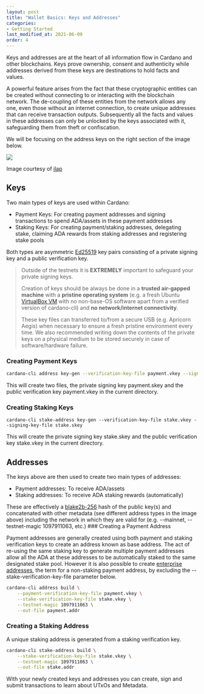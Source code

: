```yaml
---
layout: post
title: "Wallet Basics: Keys and Addresses"
categories:
- Getting Started
last_modified_at: 2021-06-09
order: 4
---
```


Keys and addresses are at the heart of all information flow in Cardano
and other blockchains. Keys prove ownership, consent and authenticity
while addresses derived from these keys are destinations to hold facts
and values.

A powerful feature arises from the fact that these cryptographic
entities can be created without connecting to or interacting with the
blockchain network. The de-coupling of these entities from the network
allows any one, even those without an internet connection, to create
unique addresses that can receive transaction outputs. Subsequently all
the facts and values in these addresses can only be unlocked by the keys
associated with it, safeguarding them from theft or confiscation.

We will be focusing on the address keys on the right section of the
image below.

![](https://github.com/ilap/ShelleyStuffs/raw/master/images/ShelleyKeyAndAddresses.png)

Image courtesy of [ilap](https://github.com/ilap)

## Keys

Two main types of keys are used within Cardano:

- Payment Keys: For creating payment addresses and signing transactions
  to spend ADA/assets in these payment addresses
- Staking Keys: For creating payment/staking addresses, delegating
  stake, claiming ADA rewards from staking addresses and registering
  stake pools

Both types are asymmetric
[Ed25519](https://en.wikipedia.org/wiki/EdDSA#Ed25519) key pairs
consisting of a private signing key and a public verification key.

<blockquote class="media notice notice-danger"><i class="icon_ribbon_alt"></i><div markdown="1">

Outside of the testnets it is **EXTREMELY** important to safeguard
your private signing keys.

Creation of keys should be always be done in a **trusted air-gapped
machine** with a **pristine operating system** (e.g. a fresh Ubuntu
[VirtualBox VM](https://www.virtualbox.org/wiki/Downloads) with no
non-base-OS software apart from a verified version of cardano-cli) and
**no network/internet connectivity**. <!-- Signing transactions should
also be done in the air-gapped machine containing the private keys
where signed transactions can then be transferred out via a secure
USB. At no point should the signing keys be transferred to another
machine that is not air-gapped. -->

These key files can transferred to/from a secure USB (e.g. Apricorn
Aegis) when necessary to ensure a fresh pristine environment every
time. We also recommended writing down the contents of the private
keys on a physical medium to be stored securely in case of
software/hardware failure.

</div></blockquote>

### Creating Payment Keys

```bash
cardano-cli address key-gen --verification-key-file payment.vkey --signing-key-file payment.skey
```

This will create two files, the private signing key payment.skey and the
public verification key payment.vkey in the current directory.

### Creating Staking Keys

```
cardano-cli stake-address key-gen --verification-key-file stake.vkey --signing-key-file stake.skey
```

This will create the private signing key stake.skey and the public
verification key stake.vkey in the current directory.

## Addresses

The keys above are then used to create two main types of addresses:

- Payment addresses: To receive ADA/assets
- Staking addresses: To receive ADA staking rewards (automatically)

These are effectively
a [blake2b-256](https://en.wikipedia.org/wiki/BLAKE_(hash_function)#BLAKE2)
hash of the public key(s) and concatenated with other metadata (see
different address types in the image above) including the network in
which they are valid for (e.g. --mainnet, --testnet-magic 1097911063,
etc.) ### Creating a Payment Address

Payment addresses are generally created using both payment and staking
verification keys to create an address known as base address. The act of
re-using the same staking key to generate multiple payment addresses
allow all the ADA at these addresses to be automatically staked to the
same designated stake pool. However it is also possible to create
[enterprise
addresses](https://docs.cardano.org/en/latest/learn/types-addresses.html#enterprise-addresses),
the term for a non-staking payment address, by excluding the
--stake-verification-key-file parameter below.

```bash
cardano-cli address build \
    --payment-verification-key-file payment.vkey \
    --stake-verification-key-file stake.vkey \
    --testnet-magic 1097911063 \
    --out-file payment.addr
```

### Creating a Staking Address

A unique staking address is generated from a staking verification key.

```bash
cardano-cli stake-address build \
    --stake-verification-key-file stake.vkey \
    --testnet-magic 1097911063 \
    --out-file stake.addr
```

With your newly created keys and addresses you can create, sign and
submit transactions to learn about UTxOs and Metadata.

